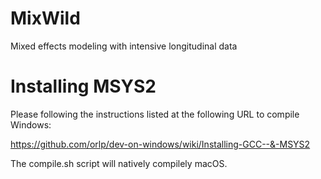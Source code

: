 # MixWild
Mixed effects modeling with intensive longitudinal data

# Installing MSYS2
Please following the instructions listed at the following URL to compile Windows:

https://github.com/orlp/dev-on-windows/wiki/Installing-GCC--&-MSYS2

The compile.sh script will natively compilely macOS.
